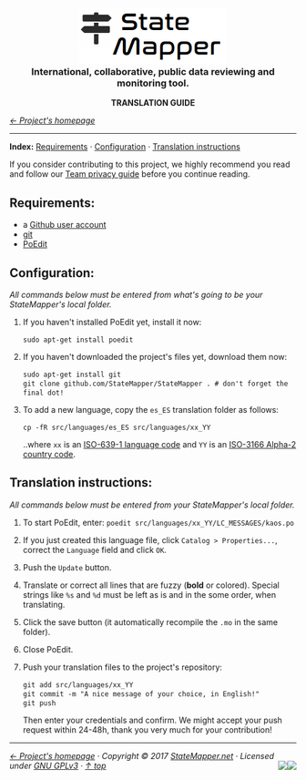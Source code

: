 <div align="center" id="top">
	<h3 align="center">
		<a href="https://github.com/StateMapper/StateMapper#top" title="Go to the project's homepage"><img src="../../src/assets/images/logo/logo-black-big.png" /></a><br>
		International, collaborative, public data reviewing and monitoring tool.
	</h3>
	<strong>TRANSLATION GUIDE</strong>
</div>

*[&larr; Project's homepage](https://github.com/StateMapper/StateMapper#top)*

-----


**Index:** [Requirements](#requirements) · [Configuration](#configuration) · [Translation instructions](#translation-instructions)

If you consider contributing to this project, we highly recommend you read and follow our [Team privacy guide](PRIVACY.md#top) before you continue reading.


## Requirements:

- a [Github user account](https://github.com/join)
- [git](https://git-scm.com/docs/gittutorial)
- [PoEdit](https://poedit.net/)

## Configuration:

*All commands below must be entered from what's going to be your StateMapper's local folder.*

1. If you haven't installed PoEdit yet, install it now:
   ```
   sudo apt-get install poedit
   ```

2. If you haven't downloaded the project's files yet, download them now:
   ```
   sudo apt-get install git
   git clone github.com/StateMapper/StateMapper . # don't forget the final dot!
   ```
   
3. To add a new language, copy the ```es_ES``` translation folder as follows:
   ```
   cp -fR src/languages/es_ES src/languages/xx_YY
   ```
   ..where ```xx``` is an [ISO-639-1 language code](https://en.wikipedia.org/wiki/List_of_ISO_639-1_codes) and ```YY``` is an [ISO-3166 Alpha-2 country code](https://www.iso.org/obp/ui/#search/code/).

## Translation instructions:

*All commands below must be entered from your StateMapper's local folder.*

1. To start PoEdit, enter: ```poedit src/languages/xx_YY/LC_MESSAGES/kaos.po```

2. If you just created this language file, click ```Catalog > Properties...```, correct the ```Language``` field and click ```OK```.

3. Push the ```Update``` button.

4. Translate or correct all lines that are fuzzy (**bold** or colored). Special strings like ```%s``` and ```%d``` must be left as is and in the some order, when translating.

5. Click the save button (it automatically recompile the ```.mo``` in the same folder).

6. Close PoEdit.

7. Push your translation files to the project's repository:
   ```
   git add src/languages/xx_YY
   git commit -m "A nice message of your choice, in English!"
   git push 
   ```
   Then enter your credentials and confirm. We might accept your push request within 24-48h, thank you very much for your contribution!
   
   

-----

*[&larr; Project's homepage](https://github.com/StateMapper/StateMapper#top) · Copyright &copy; 2017 [StateMapper.net](https://statemapper.net) · Licensed under [GNU GPLv3](../../COPYING) · [&uarr; top](#top)* <img src="[![Bitbucket issues](https://img.shields.io/bitbucket/issues/atlassian/python-bitbucket.svg?style=social" align="right" /> <img src="http://hits.dwyl.com/StateMapper/StateMapper.svg?style=flat-square" align="right" />

